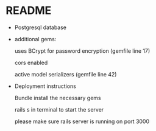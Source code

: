 # README

* Postgresql database

* additional gems:

    uses BCrypt for password encryption (gemfile line 17)

    cors enabled

    active model serializers (gemfile line 42)


* Deployment instructions

    Bundle install the necessary gems

    rails s in terminal to start the server

    please make sure rails server is running on port 3000
